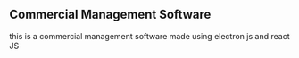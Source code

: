 ## Commercial Management Software

this is a commercial management software made using electron js and react JS